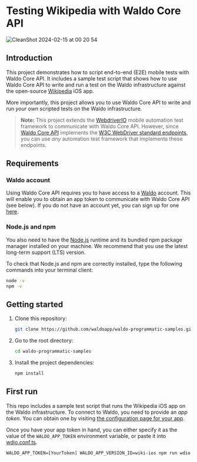 # Testing Wikipedia with Waldo Core API

![CleanShot 2024-02-15 at 00 20 54](https://github.com/waldoapp/waldo-programmatic-samples/assets/2805640/4781c206-4223-4279-a6e5-7659d3a96489)

## Introduction

This project demonstrates how to script end-to-end (E2E) mobile tests
with Waldo Core API. It includes a sample test script that shows how to
use Waldo Core API to write and run a test on the Waldo infrastructure
against the open-source [Wikipedia][wikipedia] iOS app.

More importantly, this project allows you to use Waldo Core API to write
and run _your own_ scripted tests on the Waldo infrastructure.

> **Note:** This project extends the [WebdriverIO][webdriverio] mobile
> automation test framework to communicate with Waldo Core API. However,
> since [Waldo Core API][coreapi] implements the [W3C WebDriver standard
> endpoints][w3c], you can use _any_ automation test framework that
> implements these endpoints.

## Requirements

### Waldo account

Using Waldo Core API requires you to have access to a [Waldo][waldo]
account. This will enable you to obtain an app token to communicate with
Waldo Core API (see below). If you do not have an account yet, you can
sign up for one [here][signup].

### Node.js and npm

You also need to have the [Node.js][nodejs] runtime and its bundled npm
package manager installed on your machine. We recommend that you use the
latest long-term support (LTS) version.

To check that Node.js and npm are correctly installed, type the
following commands into your terminal client:

```sh
node -v
npm -v
```

## Getting started

1. Clone this repository:

   ```sh
   git clone https://github.com/waldoapp/waldo-programmatic-samples.git
   ```

2. Go to the root directory:

   ```sh
   cd waldo-programmatic-samples
   ```

3. Install the project dependencies:

   ```sh
   npm install
   ```

## First run

This repo includes a sample test script that runs the Wikipedia iOS app
on the Waldo infrastructure. To connect to Waldo, you need to provide an
_app token_. You can obtain one by visiting [the configuration page for
your app][config].

Once you have your app token in hand, you can either specify it as the
value of the `WALDO_APP_TOKEN` environment variable, or paste it into
[wdio.conf.ts](wdio.conf.ts).

```shell
WALDO_APP_TOKEN=[YourToken] WALDO_APP_VERSION_ID=wiki-ios npm run wdio
```

[config]: https://app.waldo.com/applications/ios/configurations/general
[coreapi]: https://docs.waldo.com/reference/postwdhubsession
[nodejs]: https://nodejs.org/
[signup]: https://app.waldo.com/signup
[w3c]: https://w3c.github.io/webdriver/#endpoints
[waldo]: https://www.waldo.com/
[webdriverio]: https://webdriver.io/
[wikipedia]: https://github.com/wikimedia/wikipedia-ios
